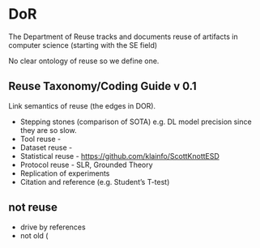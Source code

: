 # DoR
The Department of Reuse tracks and documents reuse of artifacts in computer science (starting with the SE field)

No clear ontology of reuse so we define one.
## Reuse Taxonomy/Coding Guide v 0.1
Link semantics of reuse (the edges in DOR). 
* Stepping stones (comparison of SOTA) e.g. DL model precision since they are so slow.
* Tool reuse - 
* Dataset reuse - 
* Statistical reuse - https://github.com/klainfo/ScottKnottESD 
* Protocol reuse - SLR, Grounded Theory
* Replication of experiments
* Citation and reference (e.g. Student’s T-test)



## not reuse
- drive by references
- not old (
